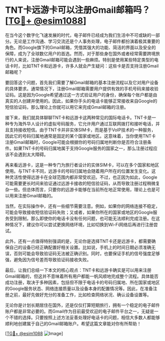 # TNT卡远游卡可以注册Gmail邮箱吗？[[TG💪+ @esim1088](https://t.me/s/esim1088)]

在当今这个数字化飞速发展的时代，电子邮件已经成为我们生活中不可或缺的一部分。无论是工作沟通、学习交流还是个人事务处理，电子邮件都扮演着极其重要的角色。而Google旗下的Gmail邮箱，凭借其强大的功能、简洁的界面以及安全的保障，成为了全球数亿用户的首选。然而，对于那些身在国外或者经常需要跨境旅行的人来说，注册Gmail邮箱可能会遇到一些麻烦。特别是使用某些特定类型的电话卡时，比如TNT卡和远游卡，许多人就会产生疑问：这些卡是否支持注册Gmail邮箱呢？

要回答这个问题，首先我们需要了解Gmail邮箱的基本注册流程以及它对用户设备的具体要求。通常情况下，注册Gmail邮箱需要用户提供有效的手机号码来接收验证码。这是因为Google希望通过这一方式验证用户的身份，确保每个账户都是由真实的人创建并使用的。因此，如果你手头的电话卡能够正常接收来自Google的短信验证码，那么理论上你就可以用它来完成Gmail邮箱的注册。

接下来，我们就具体聊聊TNT卡和远游卡这两种常见的国际电话卡。TNT卡是一种专为海外华人设计的虚拟号码服务，它允许用户通过互联网拨打和接听电话，并且支持接收短信。由于TNT卡并非实体SIM卡，而是基于VoIP技术的一种服务，因此它的号码归属地通常是固定的某个国家或地区。这意味着，当你使用TNT卡注册Gmail邮箱时，Google可能会根据你的号码归属地判断你是否符合注册条件。如果TNT卡的号码归属地属于支持Google服务的国家之一，那么注册过程应该不会遇到太大障碍。

再来看远游卡，这是一种专门为旅行者设计的实体SIM卡，可以在多个国家和地区使用。与TNT卡不同，远游卡的号码归属地会随着用户所在的位置发生变化。这种灵活性使得远游卡在全球范围内都非常受欢迎。不过，也正因为如此，Google可能需要更长时间来验证通过远游卡接收的短信验证码，从而导致注册过程稍微复杂一些。但总体而言，只要你的远游卡能够在当前所在地正常使用，理论上也是可以用来注册Gmail邮箱的。

当然，在实际操作中，还有一些细节需要注意。例如，如果你的网络连接不稳定，可能会导致接收短信验证码失败；又或者，如果你所在的国家或地区的Google服务受到限制，那么即使你的电话卡没有任何问题，也可能无法顺利完成注册。在这种情况下，建议你可以尝试更换网络环境，比如切换到Wi-Fi网络后再进行注册尝试。

此外，还有一点值得特别强调的是，无论你是选择TNT卡还是远游卡，都需要确保自己的设备已经正确配置好相关设置。比如说，手机上的时间日期必须准确无误，否则可能会导致验证码无法被正确识别。同时，也要保证手机的信号强度足够强，避免因为信号差而导致验证码接收失败。

最后，让我们总结一下本文的核心观点：TNT卡和远游卡确实是可以用来注册Gmail邮箱的，但这并不意味着所有用户都能一帆风顺地完成整个流程。具体能否成功注册，取决于多种因素，包括但不限于电话卡的号码归属地、所在国家或地区的Google服务状态、网络连接质量以及设备本身的配置情况等。因此，在准备注册之前，最好先做好充分的准备工作，比如检查网络状况、确认设备设置等。

无论你是计划长期居住在国外，还是仅仅打算短期旅行，拥有一个稳定的电子邮件账户都是非常必要的。而Gmail作为目前最受欢迎的电子邮件平台之一，无疑是一个不错的选择。只要按照上述方法妥善处理好电话卡的问题，相信大多数人都能够顺利地创建属于自己的Gmail邮箱账户。希望这篇文章能对你有所帮助！

[[TG💪+ @esim1088](https://t.me/s/esim1088) ![Image](https://i.postimg.cc/4NQfJmqS/Snipaste-2025-05-13-00-14-12.png)]